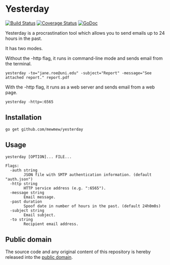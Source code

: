# Yesterday

[![Build Status](https://travis-ci.org/mewmew/yesterday.svg?branch=master)](https://travis-ci.org/mewmew/yesterday)
[![Coverage Status](https://img.shields.io/coveralls/mewmew/yesterday.svg)](https://coveralls.io/r/mewmew/yesterday?branch=master)
[![GoDoc](https://godoc.org/github.com/mewmew/yesterday?status.svg)](https://godoc.org/github.com/mewmew/yesterday)

Yesterday is a procrastination tool which allows you to send emails up to 24 hours in the past.

It has two modes.

Without the -http flag, it runs in command-line mode and sends email from the terminal.

    yesterday -to="jane.roe@uni.edu" -subject="Report" -message="See attached report." report.pdf

With the -http flag, it runs as a web server and sends email from a web page.

    yesterday -http=:6565

## Installation

    go get github.com/mewmew/yesterday

## Usage

```
yesterday [OPTION]... FILE...

Flags:
  -auth string
        JSON file with SMTP authentication information. (default "auth.json")
  -http string
        HTTP service address (e.g. ":6565").
  -message string
        Email message.
  -past duration
        Spoof date in number of hours in the past. (default 24h0m0s)
  -subject string
        Email subject.
  -to string
        Recipient email address.
```

## Public domain

The source code and any original content of this repository is hereby released into the [public domain].

[public domain]: https://creativecommons.org/publicdomain/zero/1.0/
